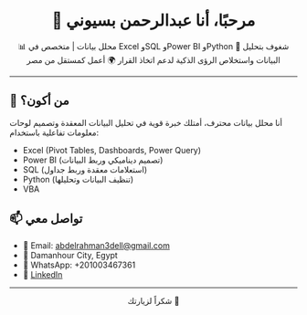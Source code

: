 <h1 align="center">👋 مرحبًا، أنا عبدالرحمن بسيوني</h1>

<p align="center">
📊 محلل بيانات | متخصص في Excel وSQL وPower BI وPython  
🎯 شغوف بتحليل البيانات واستخلاص الرؤى الذكية لدعم اتخاذ القرار  
🌍 أعمل كمستقل من مصر
</p>

---

## 🧠 من أكون؟

أنا محلل بيانات محترف، أمتلك خبرة قوية في تحليل البيانات المعقدة وتصميم لوحات معلومات تفاعلية باستخدام:
- Excel (Pivot Tables, Dashboards, Power Query)
- Power BI (تصميم ديناميكي وربط البيانات)
- SQL (استعلامات معقدة وربط جداول)
- Python (تنظيف البيانات وتحليلها)
- VBA 
## 📫 تواصل معي

- 📧 Email: abdelrahman3dell@gmail.com  
- 📍 Damanhour City, Egypt  
- 📱 WhatsApp: +201003467361  
- 💼 [LinkedIn](https://www.linkedin.com/in/abdelrahman-adel-basiouny-095b392b3?utm_source=share&utm_campaign=share_via&utm_content=profile&utm_medium=android_app)
---

<p align="center">شكراً لزيارتك 💙</p>
